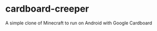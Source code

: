 cardboard-creeper
=================

A simple clone of Minecraft to run on Android with Google Cardboard

